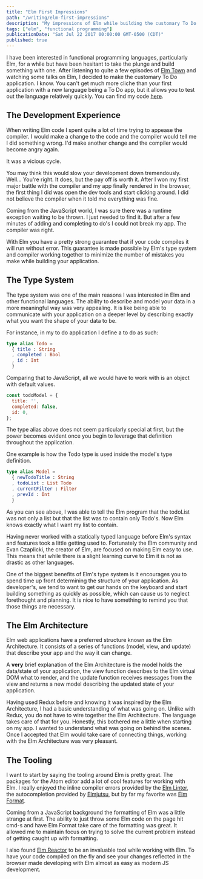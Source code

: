 ```yaml
---
title: "Elm First Impressions"
path: "/writing/elm-first-impressions"
description: "My impressions of Elm while building the customary To Do application."
tags: ["elm", "functional programming"]
publicationDate: "Sat Jul 22 2017 00:00:00 GMT-0500 (CDT)"
published: true
---
```


I have been interested in functional programming languages, particularly Elm,
for a while but have been hesitant to take the plunge and build something with one.
After listening to quite a few episodes of [Elm Town](https://elmtown.github.io/) and watching some talks on Elm,
I decided to make the customary To Do application.
I know. You can't get much more cliche than your first application with a new language being a To Do app,
but it allows you to test out the language relatively quickly.
You can find my code [here](https://github.com/RyanWillDev/elm-todo).

## The Development Experience

When writing Elm code I spent quite a lot of time trying to appease the compiler.
I would make a change to the code and the compiler would tell me I did something wrong.
I'd make another change and the compiler would become angry again.

It was a vicious cycle.

You may think this would slow your development down tremendously. Well... You're right. It does, but the pay off is worth it.
After I won my first major battle with the compiler and my app finally rendered in the browser,
the first thing I did was open the dev tools and start clicking around.
I did not believe the compiler when it told me everything was fine.

Coming from the JavaScript world, I was sure there was a runtime exception waiting to be thrown.
I just needed to find it.
But after a few minutes of adding and completing to do's I could not break my app.
The compiler was right.

With Elm you have a pretty strong guarantee that if your code compiles it will run without error.
This guarantee is made possible by Elm's type system and compiler working together to minimize the number of
mistakes you make while building your application.

## The Type System

The type system was one of the main reasons I was interested in Elm and other functional languages.
The ability to describe and model your data in a more meaningful way was very appealing.
It is like being able to communicate with your application on a deeper level by describing exactly what you want
the shape of your data to be.

For instance, in my to do application I define a to do as such:

```elm
type alias Todo =
  { title : String
  , completed : Bool
  , id : Int
  }
```

Comparing that to JavaScript, all we would have to work with is an object with default values.

```javascript
const todoModel = {
  title: '',
  completed: false,
  id: 0,
};
```

The type alias above does not seem particularly special at first, but the power becomes evident once you begin to leverage
that definition throughout the application.

One example is how the Todo type is used inside the model's type definition.

```elm
type alias Model =
  { newTodoTitle : String
  , todoList : List Todo
  , currentFilter : Filter
  , prevId : Int
  }
```

As you can see above, I was able to tell the Elm program that the todoList was not only a list but that the list was
to contain only Todo's. Now Elm knows exactly what I want my list to contain.

Having never worked with a statically typed language before Elm's syntax and features took a little getting used to.
Fortunately the Elm community and Evan Czaplicki, the creator of Elm, are focused on making Elm easy to use.
This means that while there is a slight learning curve to Elm it is not as drastic as other languages.

One of the biggest benefits of Elm's type system is it encourages you to spend time up front determining the
structure of your application.
As developer's, we tend to want to get our hands on the keyboard and start building something as quickly as possible, which
can cause us to neglect forethought and planning.
It is nice to have something to remind you that those things are necessary.

## The Elm Architecture

Elm web applications have a preferred structure known as the Elm Architecture.
It consists of a series of functions (model, view, and update) that describe your app and the way it can change.

A **very** brief explanation of the Elm Architecture is the model holds the data/state of your application,
the view function describes to the Elm virtual DOM what to render,
and the update function receives messages from the view and returns a new model describing the updated state of your application.

Having used Redux before and knowing it was inspired by the Elm Architecture, I had a basic understanding of what was going on.
Unlike with Redux, you do not have to wire together the Elm Architecture. The language takes care of that for you.
Honestly, this bothered me a little when starting on my app. I wanted to understand what was going on behind the scenes.
Once I accepted that Elm would take care of connecting things, working with the Elm Architecture was very pleasant.

## The Tooling

I want to start by saying the tooling around Elm is pretty great.
The packages for the Atom editor add a lot of cool features for working with Elm.
I really enjoyed the inline compiler errors provided by the [Elm Linter](https://atom.io/packages/linter-elm-make),
the autocompletion provided by [Elmjutsu](https://atom.io/packages/elmjutsu),
but by far my favorite was [Elm Format](https://atom.io/packages/elm-format).

Coming from a JavaScript background the formatting of Elm was a little strange at first.
The ability to just throw some Elm code on the page hit cmd-s and have Elm Format take care of the formatting
was great. It allowed me to maintain focus on trying to solve the current problem instead of getting caught up with formatting.

I also found [Elm Reactor](https://github.com/elm-lang/elm-reactor) to be an invaluable tool while working with Elm.
To have your code compiled on the fly and see your changes reflected in the browser made developing with Elm
almost as easy as modern JS development.

